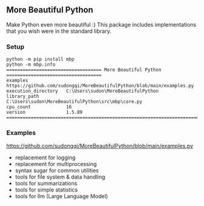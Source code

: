 ## More Beautiful Python

Make Python even more beautiful :) This package includes implementations that you wish were in the standard library.

### Setup

    python -m pip install mbp
    python -m mbp.info
    =================================== More Beautiful Python ===================================
    examples              https://github.com/sudongqi/MoreBeautifulPython/blob/main/examples.py
    execution_directory   C:\Users\sudon\MoreBeautifulPython
    library_path          C:\Users\sudon\MoreBeautifulPython\src\mbp\core.py
    cpu_count             16
    version               1.5.89
    =============================================================================================

### Examples

https://github.com/sudongqi/MoreBeautifulPython/blob/main/examples.py

-   replacement for logging
-   replacement for multiprocessing
-   syntax sugar for common utilities
-   tools for file system & data handling
-   tools for summarizations
-   tools for simple statistics
-   tools for llm (Large Language Model)

